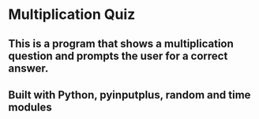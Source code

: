 # Multiplication Quiz

## This is a program that shows a multiplication question and prompts the user for a correct answer.
## Built with Python, pyinputplus, random and time modules 